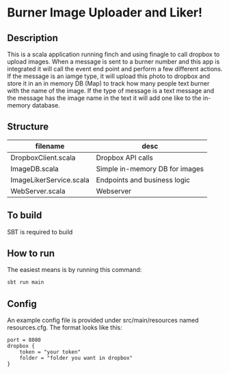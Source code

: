 # Burner Image Uploader and Liker!

## Description

This is a scala application running finch and using finagle to call dropbox to upload images. 
When a message is sent to a burner number and this app is integrated it will call the event
end point and perform a few different actions. If the message is an iamge type, it will
upload this photo to dropbox and store it in an in memory DB (Map) to track how many people
text burner with the name of the image. If the type of message is a text message and
the message has the image name in the text it will add one like to the in-memory database.

## Structure

| filename | desc |
| ------------------ | -----------------|
| DropboxClient.scala | Dropbox API calls |
| ImageDB.scala | Simple in-memory DB for images|
|ImageLikerService.scala | Endpoints and business logic|
|WebServer.scala | Webserver|

## To build

SBT is required to build

## How to run

The easiest means is by running this command:

```bash
sbt run main
```

## Config

An example config file is provided under src/main/resources named resources.cfg. The format
looks like this:

```hocon
port = 8080
dropbox {
    token = "your token"
    folder = "folder you want in dropbox"
}
```